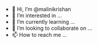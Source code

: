 - 👋 Hi, I’m @malinikrishan
- 👀 I’m interested in ...
- 🌱 I’m currently learning ...
- 💞️ I’m looking to collaborate on ...
- 📫 How to reach me ...

<!---
malinikrishan/malinikrishan is a ✨ special ✨ repository because its `README.md` (this file) appears on your GitHub profile.
You can click the Preview link to take a look at your changes.
--->
